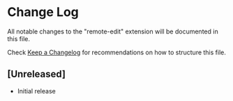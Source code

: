 # Change Log
All notable changes to the "remote-edit" extension will be documented in this file.

Check [Keep a Changelog](http://keepachangelog.com/) for recommendations on how to structure this file.

## [Unreleased]
- Initial release